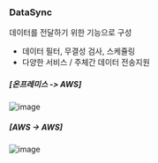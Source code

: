 ### DataSync

데이터를 전달하기 위한 기능으로 구성

 - 데이터 필터, 무결성 검사, 스케쥴링
 - 다양한 서비스 / 주체간 데이터 전송지원


##### [온프레미스 -> AWS]

![image](https://user-images.githubusercontent.com/38831314/142749455-b8054eba-a815-4fb7-8d7a-182e2300d60f.png)

##### [AWS -> AWS]

![image](https://user-images.githubusercontent.com/38831314/142749475-c330fce3-0f1b-47a2-b61f-6e7e3074c374.png)


